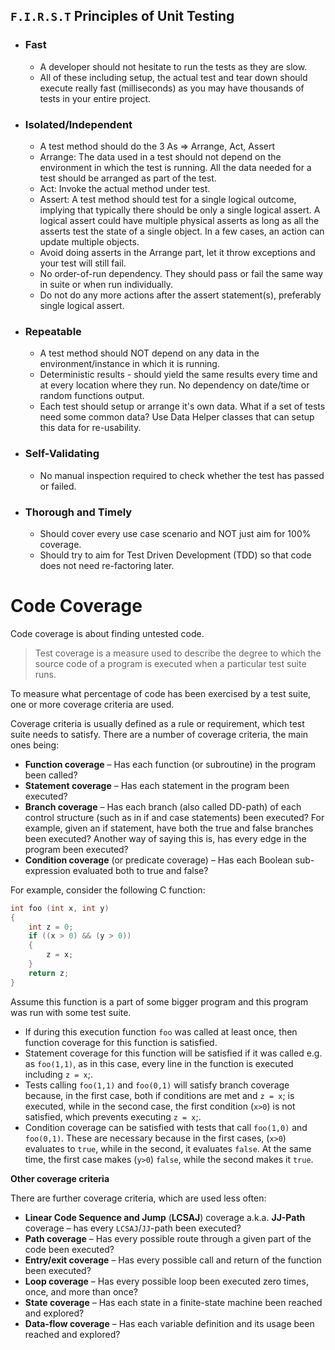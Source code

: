 ## `F.I.R.S.T` Principles of Unit Testing
* ### Fast
    * A developer should not hesitate to run the tests as they are slow.
    * All of these including setup, the actual test and tear down should execute really fast (milliseconds) as you may have thousands of tests in your entire project.

* ### Isolated/Independent
    * A test method should do the 3 As => Arrange, Act, Assert
    * Arrange: The data used in a test should not depend on the environment in which the test is running. All the data needed for a test should be arranged as part of the test.
    * Act: Invoke the actual method under test.
    * Assert: A test method should test for a single logical outcome, implying that typically there
    should be only a single logical assert. A logical assert could have multiple physical asserts as
    long as all the asserts test the state of a single object. In a few cases, an action can update
    multiple objects.
    * Avoid doing asserts in the Arrange part, let it throw exceptions and your test will still fail.
    * No order-of-run dependency. They should pass or fail the same way in suite or when run individually.
    * Do not do any more actions after the assert statement(s), preferably single logical assert.

* ### Repeatable
    * A test method should NOT depend on any data in the environment/instance in which it is running.
    * Deterministic results - should yield the same results every time and at every location where they run.
    No dependency on date/time or random functions output.
    * Each test should setup or arrange it's own data.
    What if a set of tests need some common data? Use Data Helper classes that can setup this data for re-usability.

* ### Self-Validating
    * No manual inspection required to check whether the test has passed or failed.

* ### Thorough and Timely
    * Should cover every use case scenario and NOT just aim for 100% coverage.
    * Should try to aim for Test Driven Development (TDD) so that code does not need re-factoring later.

# Code Coverage
Code coverage is about finding untested code.

> Test coverage is a measure used to describe the degree to which the source code of a program is executed when a particular test suite runs.

To measure what percentage of code has been exercised by a test suite, one or more coverage criteria are used.

Coverage criteria is usually defined as a rule or requirement, which test suite needs to satisfy.
There are a number of coverage criteria, the main ones being:
* __Function coverage__ – Has each function (or subroutine) in the program been called?
* __Statement coverage__ – Has each statement in the program been executed?
* __Branch coverage__ – Has each branch (also called DD-path) of each control structure (such as in if and case statements) been executed? For example, given an if statement, have both the true and false branches been executed? Another way of saying this is, has every edge in the program been executed?
* __Condition coverage__ (or predicate coverage) – Has each Boolean sub-expression evaluated both to true and false?

For example, consider the following C function:
```c
int foo (int x, int y)
{
    int z = 0;
    if ((x > 0) && (y > 0))
    {
        z = x;
    }
    return z;
}
```
Assume this function is a part of some bigger program and this program was run with some test suite.
* If during this execution function `foo` was called at least once, then function coverage for this function is satisfied.
* Statement coverage for this function will be satisfied if it was called e.g. as `foo(1,1)`, as in this case, every line in the function is executed including `z = x`;.
* Tests calling `foo(1,1)` and `foo(0,1)` will satisfy branch coverage because, in the first case, both if conditions are met and `z = x`; is executed, while in the second case, the first condition (`x>0`) is not satisfied, which prevents executing `z = x`;.
* Condition coverage can be satisfied with tests that call `foo(1,0)` and `foo(0,1)`. These are necessary because in the first cases, (`x>0`) evaluates to `true`, while in the second, it evaluates `false`. At the same time, the first case makes (`y>0`) `false`, while the second makes it `true`.

__Other coverage criteria__

There are further coverage criteria, which are used less often:
* __Linear Code Sequence and Jump__ (__LCSAJ__) coverage a.k.a. __JJ-Path__ coverage – has every `LCSAJ`/`JJ`-path been executed?
* __Path coverage__ – Has every possible route through a given part of the code been executed?
* __Entry/exit coverage__ – Has every possible call and return of the function been executed?
* __Loop coverage__ – Has every possible loop been executed zero times, once, and more than once?
* __State coverage__ – Has each state in a finite-state machine been reached and explored?
* __Data-flow coverage__ – Has each variable definition and its usage been reached and explored?
